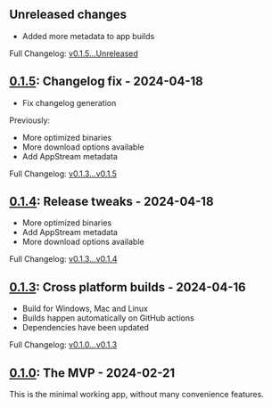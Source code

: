 <!-- next-header -->

## Unreleased changes

- Added more metadata to app builds

Full Changelog: [v0.1.5...Unreleased]

## [0.1.5]: Changelog fix - 2024-04-18

- Fix changelog generation

Previously:
- More optimized binaries 
- More download options available
- Add AppStream metadata

Full Changelog: [v0.1.3...v0.1.5]

## [0.1.4]: Release tweaks - 2024-04-18

- More optimized binaries 
- Add AppStream metadata
- More download options available

Full Changelog: [v0.1.3...v0.1.4]

## [0.1.3]: Cross platform builds - 2024-04-16

- Build for Windows, Mac and Linux
- Builds happen automatically on GitHub actions
- Dependencies have been updated

Full Changelog: [v0.1.0...v0.1.3]


## [0.1.0]: The MVP - 2024-02-21

This is the minimal working app, without many convenience features.



<!-- next-release-url -->
[0.1.5]: https://github.com/JadedBlueEyes/fendapp/releases/tag/v0.1.5
[0.1.4]: https://github.com/JadedBlueEyes/fendapp/releases/tag/v0.1.4
[0.1.3]: https://github.com/JadedBlueEyes/fendapp/releases/tag/v0.1.3
[0.1.0]: https://github.com/JadedBlueEyes/fendapp/releases/tag/v0.1.0

<!-- next-compare-url -->
[v0.1.5...Unreleased]: https://github.com/JadedBlueEyes/fendapp/compare/v0.1.5...HEAD
[v0.1.3...v0.1.5]: https://github.com/JadedBlueEyes/fendapp/compare/v0.1.3...v0.1.5
[v0.1.3...v0.1.4]: https://github.com/JadedBlueEyes/fendapp/compare/v0.1.3...v0.1.4
[v0.1.0...v0.1.3]: https://github.com/JadedBlueEyes/fendapp/compare/v0.1.0...v0.1.3
